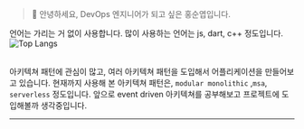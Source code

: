 
> 👋 안녕하세요, DevOps 엔지니어가 되고 싶은 홍순엽입니다.

언어는 가리는 거 없이 사용합니다. 많이 사용하는 언어는 js, dart, c++ 정도입니다. <br>
![Top Langs](https://github-readme-stats.vercel.app/api/top-langs/?username=soonyubi&layout=demo&theme=highcontrast)

<br> 아키텍쳐 패턴에 관심이 많고, 여러 아키텍쳐 패턴을 도입해서 어플리케이션을 만들어보고 있습니다. 현재까지 사용해 본 아키텍쳐 패턴은, `modular monolithic` ,`msa`, `serverless` 정도입니다. 
앞으로 event driven 아키텍쳐를 공부해보고 프로젝트에 도입해볼까 생각중입니다. 


---
